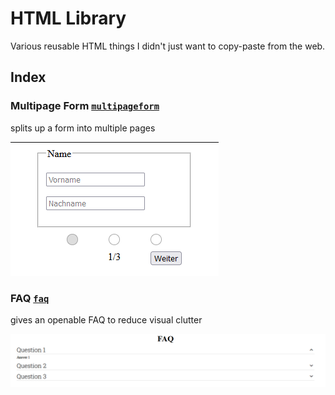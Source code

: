 # HTML Library
Various reusable HTML things I didn't just want to copy-paste from the web.

## Index

### Multipage Form [`multipageform`](multipageform)
splits up a form into multiple pages

![Screenshot Multipage Form](img/mpf.png)

### FAQ [`faq`](faq)
gives an openable FAQ to reduce visual clutter

![Screenshot FAQ](img/faq.png)
